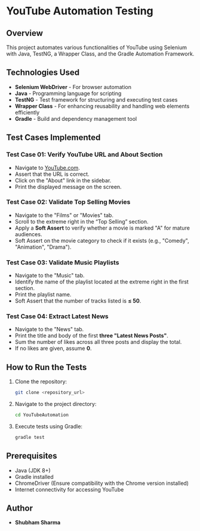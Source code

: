 # YouTube Automation Testing

## Overview
This project automates various functionalities of YouTube using Selenium with Java, TestNG, a Wrapper Class, and the Gradle Automation Framework.

## Technologies Used
- **Selenium WebDriver** - For browser automation
- **Java** - Programming language for scripting
- **TestNG** - Test framework for structuring and executing test cases
- **Wrapper Class** - For enhancing reusability and handling web elements efficiently
- **Gradle** - Build and dependency management tool

## Test Cases Implemented

### **Test Case 01**: Verify YouTube URL and About Section
- Navigate to [YouTube.com](https://www.youtube.com/).
- Assert that the URL is correct.
- Click on the "About" link in the sidebar.
- Print the displayed message on the screen.

### **Test Case 02**: Validate Top Selling Movies
- Navigate to the "Films" or "Movies" tab.
- Scroll to the extreme right in the “Top Selling” section.
- Apply a **Soft Assert** to verify whether a movie is marked "A" for mature audiences.
- Soft Assert on the movie category to check if it exists (e.g., "Comedy", "Animation", "Drama").

### **Test Case 03**: Validate Music Playlists
- Navigate to the "Music" tab.
- Identify the name of the playlist located at the extreme right in the first section.
- Print the playlist name.
- Soft Assert that the number of tracks listed is **≤ 50**.

### **Test Case 04**: Extract Latest News
- Navigate to the "News" tab.
- Print the title and body of the first **three "Latest News Posts"**.
- Sum the number of likes across all three posts and display the total.
- If no likes are given, assume **0**.

## How to Run the Tests
1. Clone the repository:
   ```sh
   git clone <repository_url>
   ```
2. Navigate to the project directory:
   ```sh
   cd YouTubeAutomation
   ```
3. Execute tests using Gradle:
   ```sh
   gradle test
   ```

## Prerequisites
- Java (JDK 8+)
- Gradle installed
- ChromeDriver (Ensure compatibility with the Chrome version installed)
- Internet connectivity for accessing YouTube

## Author
- **Shubham Sharma**
